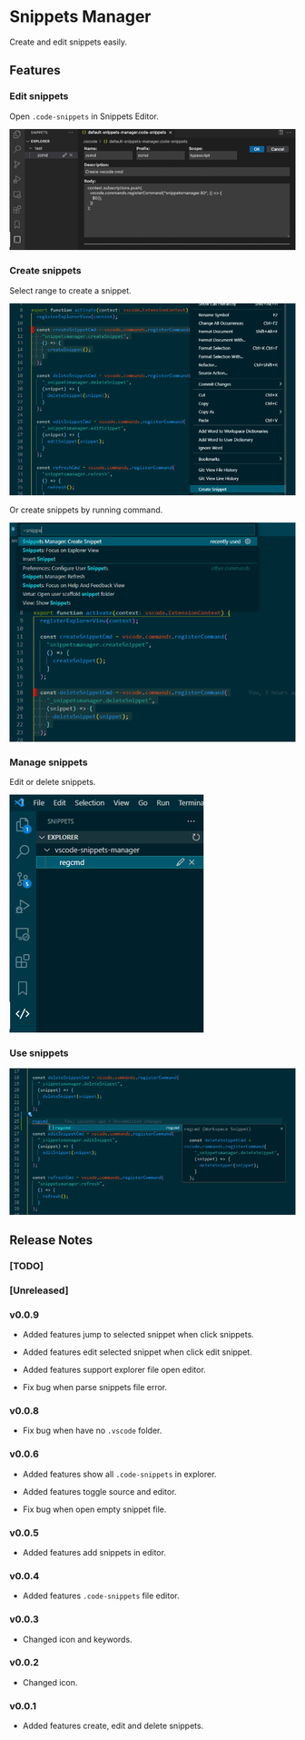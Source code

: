 # Snippets Manager

Create and edit snippets easily.

## Features

### Edit snippets

Open `.code-snippets` in Snippets Editor.

![feature edit](images/edit.png)

### Create snippets

Select range to create a snippet.

![feature create](images/create1.png)

Or create snippets by running command.

![feature create](images/create2.png)

### Manage snippets

Edit or delete snippets.

![feature create](images/manager.png)

### Use snippets

![usage](images/usage.png)

## Release Notes

### [TODO]

### [Unreleased]

### v0.0.9

- Added features jump to selected snippet when click snippets.
- Added features edit selected snippet when click edit snippet.
- Added features support explorer file open editor.

- Fix bug when parse snippets file error.

### v0.0.8

- Fix bug when have no `.vscode` folder.

### v0.0.6

- Added features show all `.code-snippets` in explorer.
- Added features toggle source and editor.

- Fix bug when open empty snippet file.

### v0.0.5

- Added features add snippets in editor.

### v0.0.4

- Added features `.code-snippets` file editor.

### v0.0.3

- Changed icon and keywords.

### v0.0.2

- Changed icon.

### v0.0.1

- Added features create, edit and delete snippets.
